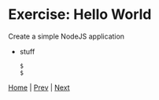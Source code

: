 # Exercise: Hello World

Create a simple NodeJS application

- stuff

  ```
  $
  $
  ```

[Home](/) | [Prev](/intro/2) | [Next](/intro/4)
